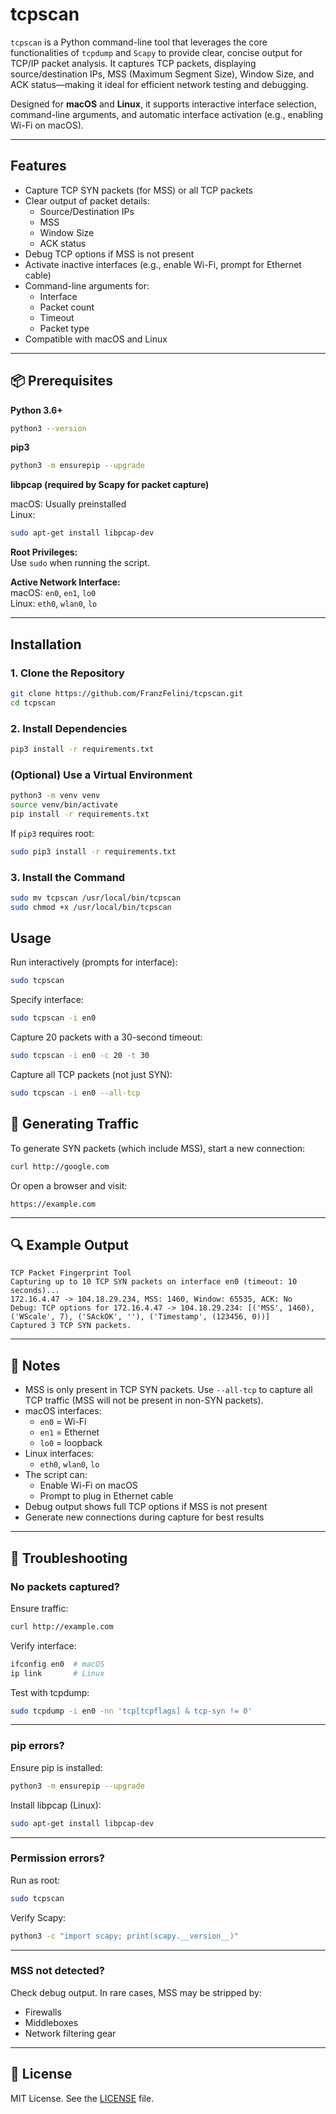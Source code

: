 # tcpscan

`tcpscan` is a Python command-line tool that leverages the core functionalities of `tcpdump` and `Scapy` to provide clear, concise output for TCP/IP packet analysis. It captures TCP packets, displaying source/destination IPs, MSS (Maximum Segment Size), Window Size, and ACK status—making it ideal for efficient network testing and debugging.

Designed for **macOS** and **Linux**, it supports interactive interface selection, command-line arguments, and automatic interface activation (e.g., enabling Wi-Fi on macOS).

---

## Features

- Capture TCP SYN packets (for MSS) or all TCP packets
- Clear output of packet details:
  - Source/Destination IPs
  - MSS
  - Window Size
  - ACK status
- Debug TCP options if MSS is not present
- Activate inactive interfaces (e.g., enable Wi-Fi, prompt for Ethernet cable)
- Command-line arguments for:
  - Interface
  - Packet count
  - Timeout
  - Packet type
- Compatible with macOS and Linux

---

## 📦 Prerequisites

**Python 3.6+**
```bash
python3 --version
```

**pip3**
```bash
python3 -m ensurepip --upgrade
```

**libpcap (required by Scapy for packet capture)**

macOS: Usually preinstalled  
Linux:
```bash
sudo apt-get install libpcap-dev
```

**Root Privileges:**  
Use `sudo` when running the script.

**Active Network Interface:**  
macOS: `en0`, `en1`, `lo0`  
Linux: `eth0`, `wlan0`, `lo`

---

## Installation

### 1. Clone the Repository
```bash
git clone https://github.com/FranzFelini/tcpscan.git
cd tcpscan
```

### 2. Install Dependencies
```bash
pip3 install -r requirements.txt
```

### (Optional) Use a Virtual Environment
```bash
python3 -m venv venv
source venv/bin/activate
pip install -r requirements.txt
```

If `pip3` requires root:
```bash
sudo pip3 install -r requirements.txt
```

### 3. Install the Command
```bash
sudo mv tcpscan /usr/local/bin/tcpscan
sudo chmod +x /usr/local/bin/tcpscan
```


## Usage

Run interactively (prompts for interface):
```bash
sudo tcpscan
```

Specify interface:
```bash
sudo tcpscan -i en0
```

Capture 20 packets with a 30-second timeout:
```bash
sudo tcpscan -i en0 -c 20 -t 30
```

Capture all TCP packets (not just SYN):
```bash
sudo tcpscan -i en0 --all-tcp
```


## 📡 Generating Traffic

To generate SYN packets (which include MSS), start a new connection:
```bash
curl http://google.com
```

Or open a browser and visit:
```
https://example.com
```

---

## 🔍 Example Output

```
TCP Packet Fingerprint Tool
Capturing up to 10 TCP SYN packets on interface en0 (timeout: 10 seconds)...
172.16.4.47 -> 104.18.29.234, MSS: 1460, Window: 65535, ACK: No
Debug: TCP options for 172.16.4.47 -> 104.18.29.234: [('MSS', 1460), ('WScale', 7), ('SAckOK', ''), ('Timestamp', (123456, 0))]
Captured 3 TCP SYN packets.
```

---

## 📝 Notes

- MSS is only present in TCP SYN packets. Use `--all-tcp` to capture all TCP traffic (MSS will not be present in non-SYN packets).
- macOS interfaces:
  - `en0` = Wi-Fi
  - `en1` = Ethernet
  - `lo0` = loopback
- Linux interfaces:
  - `eth0`, `wlan0`, `lo`
- The script can:
  - Enable Wi-Fi on macOS
  - Prompt to plug in Ethernet cable
- Debug output shows full TCP options if MSS is not present
- Generate new connections during capture for best results

---

## 🐞 Troubleshooting

### No packets captured?
Ensure traffic:
```bash
curl http://example.com
```

Verify interface:
```bash
ifconfig en0  # macOS
ip link       # Linux
```

Test with tcpdump:
```bash
sudo tcpdump -i en0 -nn 'tcp[tcpflags] & tcp-syn != 0'
```

---

### pip errors?
Ensure pip is installed:
```bash
python3 -m ensurepip --upgrade
```

Install libpcap (Linux):
```bash
sudo apt-get install libpcap-dev
```

---

### Permission errors?
Run as root:
```bash
sudo tcpscan
```

Verify Scapy:
```bash
python3 -c "import scapy; print(scapy.__version__)"
```

---

### MSS not detected?
Check debug output. In rare cases, MSS may be stripped by:
- Firewalls
- Middleboxes
- Network filtering gear

---

## 📄 License

MIT License. See the [LICENSE](LICENSE) file.


